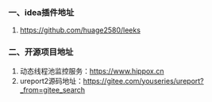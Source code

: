 ### 一、idea插件地址
1. https://github.com/huage2580/leeks
### 二、开源项目地址
1. 动态线程池监控服务：https://www.hippox.cn
2. ureport2源码地址：https://gitee.com/youseries/ureport?_from=gitee_search
